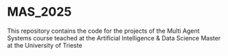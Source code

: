 # MAS_2025
This repository contains the code for the projects of the Multi Agent Systems course teached at the Artificial Intelligence &amp; Data Science Master at the University of Trieste
